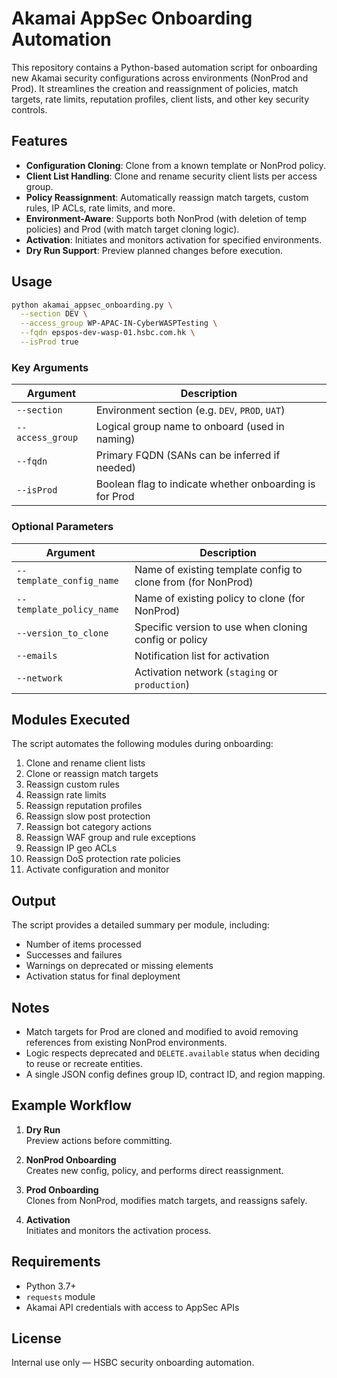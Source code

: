 # Akamai AppSec Onboarding Automation

This repository contains a Python-based automation script for onboarding new Akamai security configurations across environments (NonProd and Prod). It streamlines the creation and reassignment of policies, match targets, rate limits, reputation profiles, client lists, and other key security controls.

## Features

- **Configuration Cloning**: Clone from a known template or NonProd policy.
- **Client List Handling**: Clone and rename security client lists per access group.
- **Policy Reassignment**: Automatically reassign match targets, custom rules, IP ACLs, rate limits, and more.
- **Environment-Aware**: Supports both NonProd (with deletion of temp policies) and Prod (with match target cloning logic).
- **Activation**: Initiates and monitors activation for specified environments.
- **Dry Run Support**: Preview planned changes before execution.

## Usage

```bash
python akamai_appsec_onboarding.py \
  --section DEV \
  --access_group WP-APAC-IN-CyberWASPTesting \
  --fqdn epspos-dev-wasp-01.hsbc.com.hk \
  --isProd true
```

### Key Arguments

| Argument         | Description                                               |
|------------------|-----------------------------------------------------------|
| `--section`       | Environment section (e.g. `DEV`, `PROD`, `UAT`)          |
| `--access_group`  | Logical group name to onboard (used in naming)           |
| `--fqdn`          | Primary FQDN (SANs can be inferred if needed)            |
| `--isProd`        | Boolean flag to indicate whether onboarding is for Prod  |

### Optional Parameters

| Argument         | Description                                      |
|------------------|--------------------------------------------------|
| `--template_config_name` | Name of existing template config to clone from (for NonProd) |
| `--template_policy_name` | Name of existing policy to clone (for NonProd)              |
| `--version_to_clone`     | Specific version to use when cloning config or policy       |
| `--emails`               | Notification list for activation                            |
| `--network`              | Activation network (`staging` or `production`)              |

## Modules Executed

The script automates the following modules during onboarding:

1. Clone and rename client lists
2. Clone or reassign match targets
3. Reassign custom rules
4. Reassign rate limits
5. Reassign reputation profiles
6. Reassign slow post protection
7. Reassign bot category actions
8. Reassign WAF group and rule exceptions
9. Reassign IP geo ACLs
10. Reassign DoS protection rate policies
11. Activate configuration and monitor

## Output

The script provides a detailed summary per module, including:

- Number of items processed
- Successes and failures
- Warnings on deprecated or missing elements
- Activation status for final deployment

## Notes

- Match targets for Prod are cloned and modified to avoid removing references from existing NonProd environments.
- Logic respects deprecated and `DELETE.available` status when deciding to reuse or recreate entities.
- A single JSON config defines group ID, contract ID, and region mapping.

## Example Workflow

1. **Dry Run**  
   Preview actions before committing.

2. **NonProd Onboarding**  
   Creates new config, policy, and performs direct reassignment.

3. **Prod Onboarding**  
   Clones from NonProd, modifies match targets, and reassigns safely.

4. **Activation**  
   Initiates and monitors the activation process.

## Requirements

- Python 3.7+
- `requests` module
- Akamai API credentials with access to AppSec APIs

## License

Internal use only — HSBC security onboarding automation.
